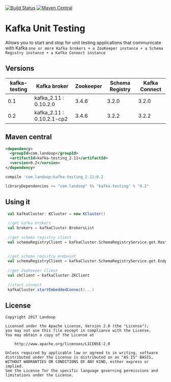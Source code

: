 [![Build Status](https://travis-ci.org/Landoop/kafka-testing.svg?branch=master)](https://travis-ci.org/Landoop/kafka-testing) 
[![Maven Central](https://maven-badges.herokuapp.com/maven-central/com.landoop/kafka-testing/badge.svg)](https://maven-badges.herokuapp.com/maven-central/com.landoop/kafka-testing_2.11)

# Kafka Unit Testing

Allows you to start and stop for unit testing applications that communicate with Kafka `one or more Kafka brokers + a ZooKeeper instance + a Schema Registry instance + a Kafka Connect instance`

## Versions

| kafka-testing | Kafka broker              | Zookeeper | Schema Registry | Kafka Connect |
|---------------|---------------------------|-----------| ----------------| --------------|
| 0.1           | kafka_2.11 : 0.10.2.0     | 3.4.6     |           3.2.0 |         3.2.0 |
| 0.2           | kafka_2.11 : 0.10.2.1-cp2 | 3.4.6     |           3.2.2 |         3.2.2 |

## Maven central

```xml
<dependency>
  <groupId>com.landoop</groupId>
  <artifactId>kafka-testing_2.11</artifactId>
  <version>0.2</version>
</dependency>
```

```gradle
compile 'com.landoop:kafka-testing_2.11:0.2
```

```sbt
libraryDependencies += "com.landoop" %% "kafka-testing" % "0.2"
```

## Using it

```scala
 val kafkaCluster: KCluster = new KCluster()
 
 //get kafka brokers
 val brokers = kafkaCluster.BrokersList
 
 //get schema registry client
 val schemaRegistryClient = kafkaCluster.SchemaRegistryService.get.RestClient
 
 
 //get schema registry endpoint
 val schemaRegistryClient = kafkaCluster.SchemaRegistryService.get.Endpoint
 
 //get Zookeeper Client
 val zkClient = kafkaCluster.ZKClient
 
 //start connect
 kafkaCluster.startEmbeddedConnect(...)
```

## License

```
Copyright 2017 Landoop

Licensed under the Apache License, Version 2.0 (the "License");
you may not use this file except in compliance with the License.
You may obtain a copy of the License at

    http://www.apache.org/licenses/LICENSE-2.0

Unless required by applicable law or agreed to in writing, software
distributed under the License is distributed on an "AS IS" BASIS,
WITHOUT WARRANTIES OR CONDITIONS OF ANY KIND, either express or implied.
See the License for the specific language governing permissions and
limitations under the License.
```
